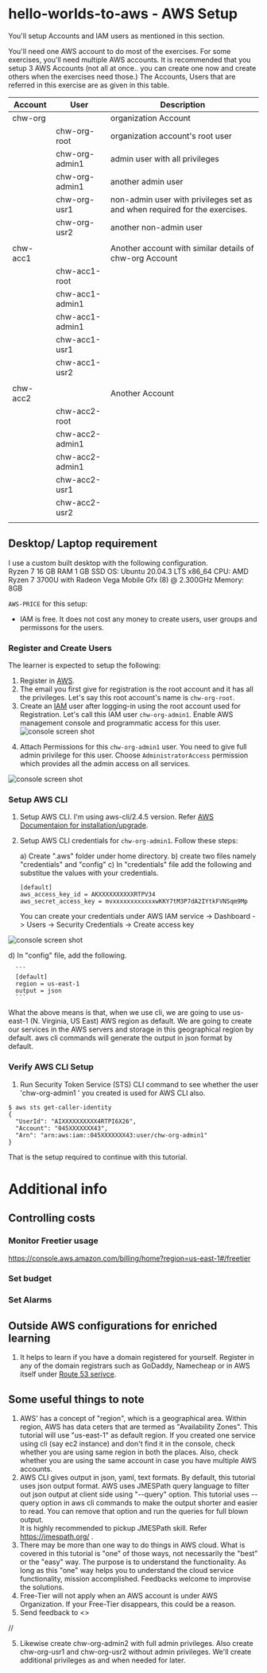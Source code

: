 # hello-worlds-to-aws - AWS Setup
You'll setup Accounts and IAM users as mentioned in this section.

You'll need one AWS account to do most of the exercises.  For some exercises, you'll need multiple AWS accounts.  It is recommended that you setup 3 AWS Accounts (not all at once.. you can create one now and create others when the exercises need those.) The Accounts, Users that are referred in this exercise are as given in this table.

| Account  | User            | Description                                                                |
| -------- | --------------- | -------------------------------------------------------------------------- |
| chw-org  |                 | organization Account                                                       |
|          | chw-org-root    | organization account's root user                                           |
|          | chw-org-admin1  | admin user with all privileges                                             |
|          | chw-org-admin1  | another admin user                                                         |
|          | chw-org-usr1    | non-admin user with privileges set as and when required for the exercises. |
|          | chw-org-usr2    | another non-admin user                                                     |
|          |                 |
| chw-acc1 |                 | Another account with similar details of chw-org Account                    |
|          | chw-acc1-root   |                                                                            |
|          | chw-acc1-admin1 |                                                                            |
|          | chw-acc1-admin1 |                                                                            |
|          | chw-acc1-usr1   |                                                                            |
|          | chw-acc1-usr2   |                                                                            |
|          |                 |
| chw-acc2 |                 | Another Account                                                            |
|          | chw-acc2-root   |                                                                            |
|          | chw-acc2-admin1 |                                                                            |
|          | chw-acc2-admin1 |                                                                            |
|          | chw-acc2-usr1   |                                                                            |
|          | chw-acc2-usr2   |                                                                            |
|          |                 |

## Desktop/ Laptop requirement
I use a custom built desktop with the following configuration.  
Ryzen 7 
16 GB RAM
1 GB SSD
OS: Ubuntu 20.04.3 LTS x86_64
CPU: AMD Ryzen 7 3700U with Radeon Vega Mobile Gfx (8) @ 2.300GHz
Memory: 8GB


`AWS-PRICE` for this setup:
  - IAM is free.  It does not cost any money to create users, user groups and permissons for the users.


  
  ### Register and Create Users
  The learner is expected to setup the following:
  1. Register in [AWS](https://aws.amazon.com).  
  2. The email you first give for registration is the root account and it has all the privileges.  Let's say this root account's name is `chw-org-root`.
  3. Create an [IAM](https://console.aws.amazon.com/iam/home#/users$new?step=details) user after logging-in using the root account used for Registration. Let's call this IAM user `chw-org-admin1`.  Enable AWS management console and programmatic access for this user.
  ![console screen shot][iam-programmatic-access]

  [iam-programmatic-access]: ../common/images/aws-chw-org-admin1-programmatic-access.png  "iam-programmatic-access"

  4. Attach Permissions for this `chw-org-admin1` user. You need to give full admin privilege for this user.  Choose `AdministratorAccess` permission which provides all the admin access on all services.
  
  ![console screen shot][iam-permission]

  [iam-permission]: ../common/images/aws-chw-org-admin1-user-permissions.png "iam-programmatic-access"


### Setup AWS CLI

  1. Setup AWS CLI. I'm using aws-cli/2.4.5 version. Refer [AWS Documentaion for installation/upgrade](https://docs.aws.amazon.com/cli/latest/userguide/getting-started-install.html).
    
  2. Setup AWS CLI credentials for `chw-org-admin1`.  Follow these steps:
    
      a) Create ".aws" folder under home directory.
      b) create two files namely "credentials" and "config"
      c) In "credentials" file add the following and substitue the values with your credentials.
      ```
      [default]
      aws_access_key_id = AKXXXXXXXXXXRTPV34
      aws_secret_access_key = mvxxxxxxxxxxxxwKKY7tM3P7dA2IYtkFVNSqm9Mp
      ```

      You can create your credentials under AWS IAM service -> Dashboard -> Users -> Security Credentials -> Create access key
        
  ![console screen shot][iam-credential]

  [iam-credential]: ../common/images/aws-chw-org-admin1-user-credentials.png "iam-programmatic-access"
  
   d) In "config" file, add the following.
      
      ```
      [default]
      region = us-east-1
      output = json
      ```

What the above means is that, when we use cli, we are going to use us-east-1 (N. Virginia, US East) AWS region as default.  We are going to create our services in the AWS servers and storage in this geographical region by default.  aws cli commands will generate the output in json format by default.

### Verify AWS CLI Setup

  1. Run Security Token Service (STS) CLI command to see whether the user 'chw-org-admin1 ' you created is used for AWS CLI also. 
  ```
  $ aws sts get-caller-identity
  {
    "UserId": "AIXXXXXXXXXX4RTPI6X26",
    "Account": "045XXXXXXX43",
    "Arn": "arn:aws:iam::045XXXXXXX43:user/chw-org-admin1"
  }
  ```

That is the setup required to continue with this tutorial.


# Additional info

## Controlling costs

### Monitor Freetier usage

https://console.aws.amazon.com/billing/home?region=us-east-1#/freetier

### Set budget

### Set Alarms

## Outside AWS configurations for enriched learning
  1. It helps to learn if you have a domain registered for yourself.  Register in any of the domain registrars such as GoDaddy, Namecheap or in AWS itself under [Route 53 serivce](https://console.aws.amazon.com/route53/home#DomainListing:).


## Some useful things to note
  1. AWS' has a concept of "region", which is a geographical area.  Within region, AWS has data ceters that are termed as "Availability Zones".  This tutorial will use "us-east-1" as default region.  If you created one service using cli (say ec2 instance) and don't find it in the console, check whether you are using same region in both the places. Also, check whether you are using the same account in case you have multiple AWS accounts.
  3. AWS CLI gives output in json, yaml, text formats.  By default, this tutorial uses json output format.  AWS uses JMESPath query language to filter out json output at client side using "--query" option.  This tutorial uses --query option in aws cli commands to make the output shorter and easier to read. You can remove that option and run the queries for full blown output.  
  It is highly recommended to pickup JMESPath skill.  Refer https://jmespath.org/ .
  4. There may be more than one way to do things in AWS cloud.  What is covered in this tutorial is "one" of those ways, not necessarily the "best" or the "easy" way.  The purpose is to understand the functionality.  As long as this "one" way helps you to understand the cloud service functionality, mission accomplished.  Feedbacks welcome to improvise the solutions.  
  4. Free-Tier will not apply when an AWS account is under AWS Organization.  If your Free-Tier disappears, this could be a reason.
  4. Send feedback to <<TBD>>



//

  5. Likewise create chw-org-admin2 with full admin privileges. Also create chw-org-usr1 and chw-org-usr2 without admin privileges.  We'll create additional privileges as and when needed for later.